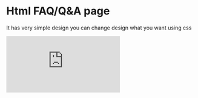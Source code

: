 # Html FAQ/Q&A page

It has very simple design
you can change design what you want using css

![DEMO](https://hi098123.github.io/QnApage/index.html)
